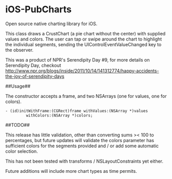 iOS-PubCharts
=============

Open source native charting library for iOS.

This class draws a CrustChart (a pie chart without the center) with supplied values and colors.  The user can tap or swipe around the chart to highlight the individual segments, sending the UIControlEventValueChanged key to the observer.
 
This was a product of NPR's Serendipity Day #9, for more details on Serendipity Day, checkout http://www.npr.org/blogs/inside/2011/10/14/141312774/happy-accidents-the-joy-of-serendipity-days

##Usage##

The constructor accepts a frame, and two NSArrays (one for values, one for colors).

```
- (id)initWithFrame:(CGRect)frame withValues:(NSArray *)values
         withColors:(NSArray *)colors;
```

##TODO##

This release has little validation, other than converting sums >< 100 to percentages, but future updates will validate the colors parameter has sufficient colors for the segments provided and / or add some automatic color selection.

This has not been tested with transforms / NSLayoutConstraints yet either.

Future additions will include more chart types as time permits.
